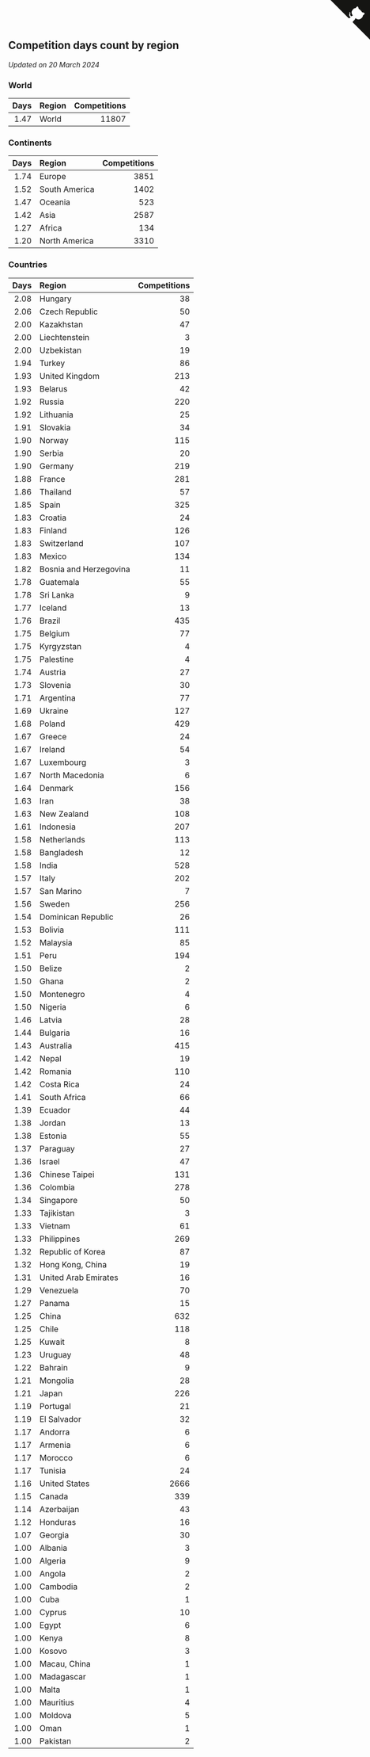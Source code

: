 ## Competition days count by region

*Updated on 20 March 2024*


### World

| Days | Region | Competitions |
| ---: | :--- | ---: |
| 1.47 | World | 11807 |

### Continents

| Days | Region | Competitions |
| ---: | :--- | ---: |
| 1.74 | Europe | 3851 |
| 1.52 | South America | 1402 |
| 1.47 | Oceania | 523 |
| 1.42 | Asia | 2587 |
| 1.27 | Africa | 134 |
| 1.20 | North America | 3310 |

### Countries

| Days | Region | Competitions |
| ---: | :--- | ---: |
| 2.08 | Hungary | 38 |
| 2.06 | Czech Republic | 50 |
| 2.00 | Kazakhstan | 47 |
| 2.00 | Liechtenstein | 3 |
| 2.00 | Uzbekistan | 19 |
| 1.94 | Turkey | 86 |
| 1.93 | United Kingdom | 213 |
| 1.93 | Belarus | 42 |
| 1.92 | Russia | 220 |
| 1.92 | Lithuania | 25 |
| 1.91 | Slovakia | 34 |
| 1.90 | Norway | 115 |
| 1.90 | Serbia | 20 |
| 1.90 | Germany | 219 |
| 1.88 | France | 281 |
| 1.86 | Thailand | 57 |
| 1.85 | Spain | 325 |
| 1.83 | Croatia | 24 |
| 1.83 | Finland | 126 |
| 1.83 | Switzerland | 107 |
| 1.83 | Mexico | 134 |
| 1.82 | Bosnia and Herzegovina | 11 |
| 1.78 | Guatemala | 55 |
| 1.78 | Sri Lanka | 9 |
| 1.77 | Iceland | 13 |
| 1.76 | Brazil | 435 |
| 1.75 | Belgium | 77 |
| 1.75 | Kyrgyzstan | 4 |
| 1.75 | Palestine | 4 |
| 1.74 | Austria | 27 |
| 1.73 | Slovenia | 30 |
| 1.71 | Argentina | 77 |
| 1.69 | Ukraine | 127 |
| 1.68 | Poland | 429 |
| 1.67 | Greece | 24 |
| 1.67 | Ireland | 54 |
| 1.67 | Luxembourg | 3 |
| 1.67 | North Macedonia | 6 |
| 1.64 | Denmark | 156 |
| 1.63 | Iran | 38 |
| 1.63 | New Zealand | 108 |
| 1.61 | Indonesia | 207 |
| 1.58 | Netherlands | 113 |
| 1.58 | Bangladesh | 12 |
| 1.58 | India | 528 |
| 1.57 | Italy | 202 |
| 1.57 | San Marino | 7 |
| 1.56 | Sweden | 256 |
| 1.54 | Dominican Republic | 26 |
| 1.53 | Bolivia | 111 |
| 1.52 | Malaysia | 85 |
| 1.51 | Peru | 194 |
| 1.50 | Belize | 2 |
| 1.50 | Ghana | 2 |
| 1.50 | Montenegro | 4 |
| 1.50 | Nigeria | 6 |
| 1.46 | Latvia | 28 |
| 1.44 | Bulgaria | 16 |
| 1.43 | Australia | 415 |
| 1.42 | Nepal | 19 |
| 1.42 | Romania | 110 |
| 1.42 | Costa Rica | 24 |
| 1.41 | South Africa | 66 |
| 1.39 | Ecuador | 44 |
| 1.38 | Jordan | 13 |
| 1.38 | Estonia | 55 |
| 1.37 | Paraguay | 27 |
| 1.36 | Israel | 47 |
| 1.36 | Chinese Taipei | 131 |
| 1.36 | Colombia | 278 |
| 1.34 | Singapore | 50 |
| 1.33 | Tajikistan | 3 |
| 1.33 | Vietnam | 61 |
| 1.33 | Philippines | 269 |
| 1.32 | Republic of Korea | 87 |
| 1.32 | Hong Kong, China | 19 |
| 1.31 | United Arab Emirates | 16 |
| 1.29 | Venezuela | 70 |
| 1.27 | Panama | 15 |
| 1.25 | China | 632 |
| 1.25 | Chile | 118 |
| 1.25 | Kuwait | 8 |
| 1.23 | Uruguay | 48 |
| 1.22 | Bahrain | 9 |
| 1.21 | Mongolia | 28 |
| 1.21 | Japan | 226 |
| 1.19 | Portugal | 21 |
| 1.19 | El Salvador | 32 |
| 1.17 | Andorra | 6 |
| 1.17 | Armenia | 6 |
| 1.17 | Morocco | 6 |
| 1.17 | Tunisia | 24 |
| 1.16 | United States | 2666 |
| 1.15 | Canada | 339 |
| 1.14 | Azerbaijan | 43 |
| 1.12 | Honduras | 16 |
| 1.07 | Georgia | 30 |
| 1.00 | Albania | 3 |
| 1.00 | Algeria | 9 |
| 1.00 | Angola | 2 |
| 1.00 | Cambodia | 2 |
| 1.00 | Cuba | 1 |
| 1.00 | Cyprus | 10 |
| 1.00 | Egypt | 6 |
| 1.00 | Kenya | 8 |
| 1.00 | Kosovo | 3 |
| 1.00 | Macau, China | 1 |
| 1.00 | Madagascar | 1 |
| 1.00 | Malta | 1 |
| 1.00 | Mauritius | 4 |
| 1.00 | Moldova | 5 |
| 1.00 | Oman | 1 |
| 1.00 | Pakistan | 2 |


<a href="https://github.com/jonatanklosko/wca_statistics" class="github-corner" aria-label="View source on Github"><svg width="80" height="80" viewBox="0 0 250 250" style="fill:#151513; color:#fff; position: absolute; top: 0; border: 0; right: 0;" aria-hidden="true"><path d="M0,0 L115,115 L130,115 L142,142 L250,250 L250,0 Z"></path><path d="M128.3,109.0 C113.8,99.7 119.0,89.6 119.0,89.6 C122.0,82.7 120.5,78.6 120.5,78.6 C119.2,72.0 123.4,76.3 123.4,76.3 C127.3,80.9 125.5,87.3 125.5,87.3 C122.9,97.6 130.6,101.9 134.4,103.2" fill="currentColor" style="transform-origin: 130px 106px;" class="octo-arm"></path><path d="M115.0,115.0 C114.9,115.1 118.7,116.5 119.8,115.4 L133.7,101.6 C136.9,99.2 139.9,98.4 142.2,98.6 C133.8,88.0 127.5,74.4 143.8,58.0 C148.5,53.4 154.0,51.2 159.7,51.0 C160.3,49.4 163.2,43.6 171.4,40.1 C171.4,40.1 176.1,42.5 178.8,56.2 C183.1,58.6 187.2,61.8 190.9,65.4 C194.5,69.0 197.7,73.2 200.1,77.6 C213.8,80.2 216.3,84.9 216.3,84.9 C212.7,93.1 206.9,96.0 205.4,96.6 C205.1,102.4 203.0,107.8 198.3,112.5 C181.9,128.9 168.3,122.5 157.7,114.1 C157.9,116.9 156.7,120.9 152.7,124.9 L141.0,136.5 C139.8,137.7 141.6,141.9 141.8,141.8 Z" fill="currentColor" class="octo-body"></path></svg></a><style>.github-corner:hover .octo-arm{animation:octocat-wave 560ms ease-in-out}@keyframes octocat-wave{0%,100%{transform:rotate(0)}20%,60%{transform:rotate(-25deg)}40%,80%{transform:rotate(10deg)}}@media (max-width:500px){.github-corner:hover .octo-arm{animation:none}.github-corner .octo-arm{animation:octocat-wave 560ms ease-in-out}}</style>
